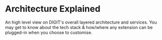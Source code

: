 # Architecture Explained

An high level view on DIGIT's overall layered architecture and services. You may get to know about the tech stack & how/where any extension can be plugged-in when you choose to customise.

